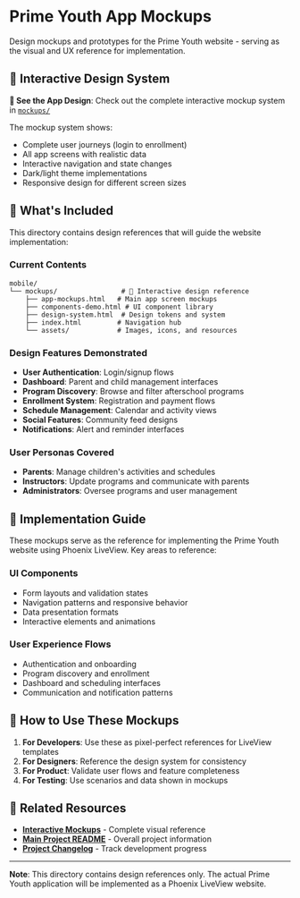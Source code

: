 # Prime Youth App Mockups

Design mockups and prototypes for the Prime Youth website - serving as the visual and UX reference for implementation.

## 🎨 Interactive Design System

**👀 See the App Design**: Check out the complete interactive mockup system in [`mockups/`](mockups/)

The mockup system shows:
- Complete user journeys (login to enrollment)
- All app screens with realistic data
- Interactive navigation and state changes
- Dark/light theme implementations
- Responsive design for different screen sizes

## 📱 What's Included

This directory contains design references that will guide the website implementation:

### Current Contents
```
mobile/
└── mockups/                # 📱 Interactive design reference
    ├── app-mockups.html   # Main app screen mockups
    ├── components-demo.html # UI component library
    ├── design-system.html  # Design tokens and system
    ├── index.html         # Navigation hub
    └── assets/            # Images, icons, and resources
```

### Design Features Demonstrated
- **User Authentication**: Login/signup flows
- **Dashboard**: Parent and child management interfaces
- **Program Discovery**: Browse and filter afterschool programs
- **Enrollment System**: Registration and payment flows
- **Schedule Management**: Calendar and activity views
- **Social Features**: Community feed designs
- **Notifications**: Alert and reminder interfaces

### User Personas Covered
- **Parents**: Manage children's activities and schedules
- **Instructors**: Update programs and communicate with parents
- **Administrators**: Oversee programs and user management

## 🎯 Implementation Guide

These mockups serve as the reference for implementing the Prime Youth website using Phoenix LiveView. Key areas to reference:

### UI Components
- Form layouts and validation states
- Navigation patterns and responsive behavior
- Data presentation formats
- Interactive elements and animations

### User Experience Flows
- Authentication and onboarding
- Program discovery and enrollment
- Dashboard and scheduling interfaces
- Communication and notification patterns

## 🔗 How to Use These Mockups

1. **For Developers**: Use these as pixel-perfect references for LiveView templates
2. **For Designers**: Reference the design system for consistency
3. **For Product**: Validate user flows and feature completeness
4. **For Testing**: Use scenarios and data shown in mockups

## 📖 Related Resources

- **[Interactive Mockups](mockups/)** - Complete visual reference
- **[Main Project README](../README.md)** - Overall project information
- **[Project Changelog](../CHANGELOG.md)** - Track development progress

---

**Note**: This directory contains design references only. The actual Prime Youth application will be implemented as a Phoenix LiveView website.